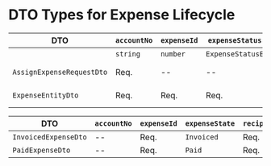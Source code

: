 # DTO Types for Expense Lifecycle
| DTO                       | `accountNo` | `expenseId` | `expenseStatus`  | `recipient` | `amount` | `purpose` | `accruedDate` | `isInvoiced` | `paymentTargetDate` | `paymentActualDate` | `paymentType`         |
|---------------------------|-------------|-------------|------------------|-------------|----------|-----------|---------------|--------------|---------------------|---------------------|-----------------------|
|                           | `string`    | `number`    | `ExpenseStatusE` | `string`    | `string` | `string`  | DateString    | `boolean`    | DateString          | DateString          | `PaymentTypeE`        |
| `AssignExpenseRequestDto` | Req.        | --          | --               | Req.        | Req.     | Req.      | Req.          | Req.         | Opt.                | --                  | Req. Def: "Unknown"   |
| `ExpenseEntityDto`        | Req.        | Req.        | Req.             | Req.        | Req.     | Req.      | Req.          | Req.         | Opt.                | Opt.                | Req. Def: "Unknown"   |


| DTO                       | `accountNo` | `expenseId` | `expenseState`  | `recipient` | `amount` | `purpose` | `accruedDate` | `isInvoiced` | document | `paymentTargetDate` | `paymentActualDate` | `paymentType`  |
|---------------------------|-------------|-------------|-----------------|-------------|----------|-----------|---------------|--------------|----------|---------------------|---------------------|----------------|
| `InvoicedExpenseDto`      | --          | Req.        | `Invoiced`      | Req.        | Req.     | Req.      | Req.          | `true`       | invoice  | Req.                | `null`              | Opt            |
| `PaidExpenseDto`          | --          | Req.        | `Paid`          | Req.        | Req.     | Req.      | Req.          | Req.         | receipt  | Req.                | Req.                | Req.           |


